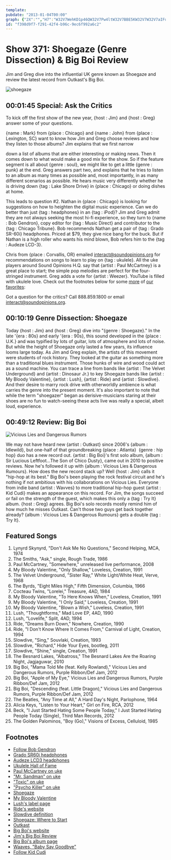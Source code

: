 ```yaml
---
template: 
pubdate: "2013-01-04T00:00"
graph: {"2X":"","H7":"W32V7WehKD1p46QW32V7Pw4ltW32V7BBE5KW32V7W32V7aIFuZ","2A0":"3SID4fJLMzBHm1GfJLMzX6cfdfJLMzX6cfddhnxeBHm1Gdhnxe"}
id: "f398d9f7-f291-42f4-b96c-9ec6f992a6c2"
---
```






# Show 371: Shoegaze (Genre Dissection) & Big Boi Review

Jim and Greg dive into the influential UK genre known as Shoegaze and review the latest record from Outkast's Big Boi.

![shoegaze](https://static.soundopinions.org/images/2012/shoegaze.jpg)



## 00:01:45 Special: Ask the Critics

To kick off the first show of the new year, {host : Jim} and {host : Greg} answer some of your questions.

{name : Mark} from {place : Chicago} and {name : John} from {place : Lexington, SC} want to know how Jim and Greg choose reviews and how they listen to those albums? Jim explains that we first narrow

down a list of albums that are either interesting or making news. Then it comes down to what would make a good mix for the show. So if the feature segment is all about {genre : soul}, we might like to get a little {genre : punk} at the end. Greg answers part two, and explains that he tries to listen to an album as many times as possible and, most importantly, in as many different scenarios as possible. He hears music very differently whether he is driving down {tag : Lake Shore Drive} in {place : Chicago} or doing dishes at home.

This leads to question #2. Nathan in {place : Chicago} is looking for suggestions on how to heighten the digital music experience. Can we do better than just {tag : headphones} in an {tag : iPod}? Jim and Greg admit they are not always seeking the most hi-fi experience, so they turn to {name : Bob Gendron}, copy editor for {tag : Music Direct} and contributor to the {tag : Chicago Tribune}. Bob recommends Nathan get a pair of {tag : Grado SR-60i} headphones. Priced at $79, they give nice bang for the buck. But if Nathan is a high roller who wants his mind blown, Bob refers him to the {tag : Audeze LCD-3}.

Chris from {place : Corvallis, OR} emailed interact@soundopinions.org for recommendations on songs to learn to play on {tag : ukulele}. All the uke players around Sound Opinions H.Q. say that {artist : Paul McCartney} is a great place to start; the simple pop melodies are perfect for the four-stringed instrument. Greg adds a vote for {artist : Weezer}. YouTube is filled with ukulele love. Check out the footnotes below for some [more](http://www.youtube.com/watch?v=mAMWndHwT-U) of [our](http://www.youtube.com/watch?v=XWxxTph7ibU)  [favorites](http://www.youtube.com/watch?v=dKpzCCuHDVY):

Got a question for the critics? Call 888.859.1800 or email interact@soundopinions.org.



## 00:10:19 Genre Dissection: Shoegaze

Today {host : Jim} and {host : Greg} dive into "{genre : Shoegaze}." In the late '{era : 80s} and early '{era : 90s}, this sound developed in the {place : U.K.} and was typified by lots of guitar, lots of atmosphere and lots of noise. But while the height of Shoegaze only lasted a few years, its influence looms large today. As Jim and Greg explain, the artists of this movement were students of rock history. They looked at the guitar as something more than a traditional blues instrument. Those hunks of wire and wood could act as a sound machine. You can trace a line from bands like {artist : The Velvet Underground} and {artist : Dinosaur Jr.} to key Shoegaze bands like {artist : My Bloody Valentine}, {artist : Lush}, {artist : Ride} and {artist : Slowdive}. And their desire to marry rock drive with otherworldly ambience is what carries the genre into the present moment. It's also important to note that while the term "shoegazer" began as derisive-musicians staring at their shoes are no fun to watch-seeing these acts live was really a special, albeit loud, experience.



## 00:49:12 Review: Big Boi

![Vicious Lies and Dangerous Rumors](https://static.soundopinions.org/assets/371/2A00.jpg)

We may not have heard new {artist : Outkast} since 2006's {album : Idlewild}, but one-half of that groundbreaking {place : Atlanta}  {genre : hip hop} duo has a new record out. {artist : Big Boi}'s first solo album, {album : Sir Lucious Leftfoot...The Son of Chico Dusty}, came out in 2010 to positive reviews. Now he's followed it up with {album : Vicious Lies & Dangerous Rumours}. How does the new record stack up? Well {host : Jim} calls it "hip-hop at its best." Big Boi's been playing the rock festival circuit and he's nothing if not ambitious with his collaborations on Vicious Lies. Everyone from indie band {artist : Wavves} to more traditional hip-hop guest {artist : Kid Cudi} makes an appearance on this record. For Jim, the songs succeed or fail on the strength of the guest, which makes this only a {tag : Try It} album. {host : Greg} agrees. Big Boi's solo records mostly remind him of how much he misses Outkast. Can't those two guys get back together already? {album : Vicious Lies & Dangerous Rumours} gets a double {tag : Try It}.



## Featured Songs

1. Lynyrd Skynyrd, "Don't Ask Me No Questions," Second Helping, MCA, 1974
2. The Smiths, "Ask," single, Rough Trade, 1986
3. Paul McCartney, "Somewhere," unreleased live performance, 2008
4. My Bloody Valentine, "Only Shallow," Loveless, Creation, 1991
5. The Velvet Underground, "Sister Ray," White Light/White Heat, Verve, 1968
6. The Byrds, "Eight Miles High," Fifth Dimension, Columbia, 1966
7. Cocteau Twins, "Lorelei," Treasure, 4AD, 1984
8. My Bloody Valentine, "To Here Knows When," Loveless, Creation, 1991
9. My Bloody Valentine, "I Only Said," Loveless, Creation, 1991
10. My Bloody Valentine, "Blown a Wish," Loveless, Creation, 1991
11. Lush, "Thoughtforms," Mad Love EP, 4AD, 1990
12. Lush, "Lovelife," Split, 4AD, 1994
13. Ride, "Dreams Burn Down," Nowhere, Creation, 1990
14. Ride, "I Don't Know Where It Comes From," Carnival of Light, Creation, 1994
15. Slowdive, "Sing," Souvlaki, Creation, 1993
16. Slowdive, "Richard," Hide Your Eyes, bootleg, 2011
17. Slowdive, "Shine," single, Creation, 1991
18. The Besnard Lakes, "Albatross," The Besnard Lakes Are the Roaring Night, Jagjaguwar, 2010
19. Big Boi, "Mama Told Me (feat. Kelly Rowland)," Vicious Lies and Dangerous Rumors, Purple Ribbon/Def Jam, 2012
20. Big Boi, "Apple of My Eye," Vicious Lies and Dangerous Rumors, Purple Ribbon/Def Jam, 2012
21. Big Boi, "Descending (feat. Little Dragon)," Vicious Lies and Dangerous Rumors, Purple Ribbon/Def Jam, 2012
22. The Beatles, "Any Time at All," A Hard Day's Night, Parlophone, 1964
23. Alicia Keys, "Listen to Your Heart," Girl on Fire, RCA, 2012
24. Beck, "I Just Started Hating Some People Today," I Just Started Hating People Today (Single), Third Man Records, 2012
25. The Golden Palominos, "Boy (Go)," Visions of Excess, Celluloid, 1985



## Footnotes

- [Follow Bob Gendron](https://twitter.com/BobGendron25)
- [Grado SR60i headphones](http://www.gradolabs.com/page_headphones.php?item=f4ba8830232696b5f580bd531134b668)
- [Audeze LCD3 headphones](http://audeze.com/audeze-lcd3)
- [Ukulele Hall of Fame](http://www.ukulele.org/)
- [Paul McCartney on uke](http://www.youtube.com/watch?v=oTUDxOxt_DE)
- ["Mr. Sandman" on uke](http://www.youtube.com/watch?v=mAMWndHwT-U)
- ["Toxic" on uke](http://www.youtube.com/watch?v=XWxxTph7ibU)
- ["Psycho Killer" on uke](http://www.youtube.com/watch?v=dKpzCCuHDVY)
- [Shoegaze](http://www.allmusic.com/style/shoegaze-ma0000004454)
- [My Bloody Valentine](http://www.allmusic.com/artist/my-bloody-valentine-mn0000937003)
- [Lush's label page](http://4ad.com/artists/lush)
- [Ride's website](http://ridemusic.net/)
- [Slowdive definition](http://en.wikipedia.org/wiki/Slowdive)
- [Shoegaze: Where to Start](http://www.avclub.com/articles/where-to-start-with-the-enigmatic-music-known-as-s,84889/)
- [Outkast](http://www.outkast.com/)
- [Big Boi's website](http://www.bigboi.com/)
- [Jim's Big Boi Review](http://www.wbez.org/jderogatis/2010/07/album-review-big-boi-of-outkast-returns/28985)
- [Big Boi's album page](http://www.bigboi.com/music/)
- [Waaves, "Baby Say Goodbye"](http://www.youtube.com/watch?v=pJUYKIfLfmk)
- [Follow Kid Cudi](http://www.kidcudi.com/#!Twitter)